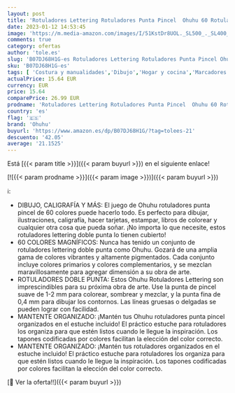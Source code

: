 ```yaml
---
layout: post
title: 'Rotuladores Lettering Rotuladores Punta Pincel  Ohuhu 60 Rotuladores Doble Punta  Profesionales Punta Fina Acuarelables para Adultos Dibujo  Caligrafía  Lettering  Mandalas'
date: 2023-01-12 14:53:45
image: 'https://m.media-amazon.com/images/I/51KstDr8UOL._SL500_._SL400_.jpg'
comments: true
category: ofertas
author: 'tole.es'
slug: 'B07DJ68H1G-es Rotuladores Lettering Rotuladores Punta Pincel Ohuhu 60...'
sku: 'B07DJ68H1G-es'
tags: [ 'Costura y manualidades','Dibujo','Hogar y cocina','Marcadores','Materiales de dibujo','ohuhu','rotuladores','🇪🇸', ]
actualPrice: 15.64 EUR
currency: EUR
price: 15.64
comparePrice: 26.99 EUR
prodname: 'Rotuladores Lettering Rotuladores Punta Pincel  Ohuhu 60 Rotuladores Doble Punta  Profesionales Punta Fina Acuarelables para Adultos Dibujo  Caligrafía  Lettering  Mandalas'
country: 'es'
flag: '🇪🇸'
brand: 'Ohuhu'
buyurl: 'https://www.amazon.es/dp/B07DJ68H1G/?tag=tolees-21'
descuento: '42.05'
average: '21.1525'
---
```


Está [{{< param title >}}]({{< param buyurl >}}) en el siguiente enlace!

[![{{< param prodname >}}]({{< param image >}})]({{< param buyurl >}})

ℹ️:

- DIBUJO, CALIGRAFÍA Y MÁS: El juego de Ohuhu rotuladores punta pincel de 60 colores puede hacerlo todo. Es perfecto para dibujar, ilustraciones, caligrafía, hacer tarjetas, estampar, libros de colorear y cualquier otra cosa que pueda soñar. ¡No importa lo que necesite, estos rotuladores lettering doble punta lo tienen cubierto!
- 60 COLORES MAGNÍFICOS: Nunca has tenido un conjunto de rotuladores lettering doble punta como Ohuhu. Gozará de una amplia gama de colores vibrantes y altamente pigmentados. Cada conjunto incluye colores primarios y colores complementarios, y se mezclan maravillosamente para agregar dimensión a su obra de arte.
- ROTULADORES DOBLE PUNTA: Estos Ohuhu Rotuladores Lettering son imprescindibles para su próxima obra de arte. Use la punta de pincel suave de 1-2 mm para colorear, sombrear y mezclar, y la punta fina de 0,4 mm para dibujar los contornos. Las líneas gruesas o delgadas se pueden lograr con facilidad.
- MANTENTE ORGANIZADO: ¡Mantén tus Ohuhu rotuladores punta pincel organizados en el estuche incluido! El práctico estuche para rotuladores los organiza para que estén listos cuando le llegue la inspiración. Los tapones codificadas por colores facilitan la elección del color correcto.
- MANTENTE ORGANIZADO: ¡Mantén tus rotuladores organizados en el estuche incluido! El práctico estuche para rotuladores los organiza para que estén listos cuando le llegue la inspiración. Los tapones codificadas por colores facilitan la elección del color correcto.

[🛒 Ver la oferta!!]({{< param buyurl >}})
